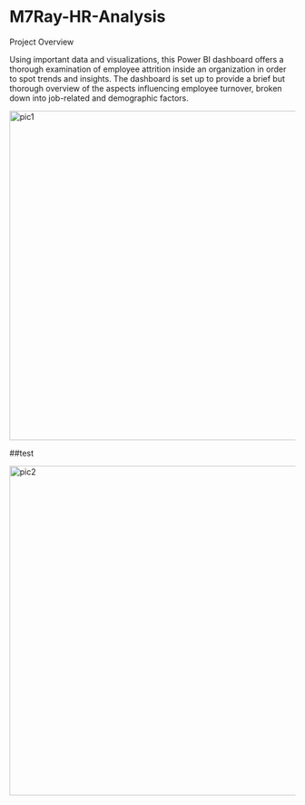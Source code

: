 # M7Ray-HR-Analysis

Project Overview

Using important data and visualizations, this Power BI dashboard offers a thorough examination of employee attrition inside an organization in order to spot trends and insights. The dashboard is set up to provide a brief but thorough overview of the aspects influencing employee turnover, broken down into job-related and demographic factors.


<img width="581" alt="pic1" src="https://github.com/user-attachments/assets/1adb07f1-fa3c-444a-9e9f-8a137aafa3c1">

##test

<img width="581" alt="pic2" src="https://github.com/user-attachments/assets/e5cd5dad-ea46-4203-9965-74081a45eb0a">


#



#
